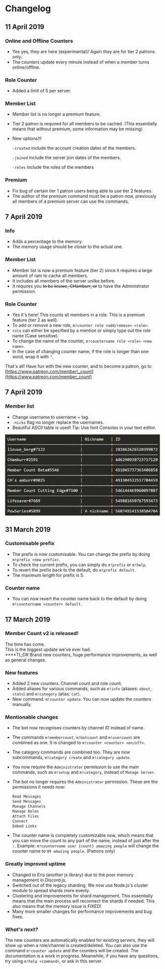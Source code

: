 # Changelog

## 11 April 2019

### Online and Offline Counters

* Yes yes, they are here \(experimental\)! Again they are for tier 2 patrons only.
* The counters update every minute instead of when a member turns online/offline.

### Role Counter

* Added a limit of 5 per server.

### Member List

* Member list is no longer a premium feature.
* Tier 2 patron is required for all members to be cached. \(This essentially means that without premium, some information may be missing\)
* New options!!!

  `-created` include the account creation dates of the members.

  `-joined` include the server join dates of the members.

  `-roles` include the roles of the members

### Premium

* Fix bug of certain tier 1 patron users being able to use tier 2 features.
* The author of the premium command must be a patron now, previously all members of a premium server can use the commands.

## 7 April 2019

### Info

* Adds a percentage to the memory.
* The memory usage should be closer to the actual one. 

### Member List

* Member list is now a premium feature \(tier 2\) since it requires a large amount of ram to cache all members. 
* It includes all members of the server unlike before. 
* It requires you ~~to be lieuwe, CHamburr, or~~ to have the Administrator permission. 

### Role Counter

* Yes it's here! This counts all members in a role. This is a premium feature \(tier 2 as well\). 
* To add or remove a new role, `m!counter role <add/remove> <role>`.
* `role` can either be specified by a mention or simply type out the role name \(Case sensitive\). 
* To change the name of the counter, `m!countername role <role> <new name>`. 
* In the case of changing counter name, if the role is longer than one word, wrap it with `"`. 

That's all! Have fun with the new counter, and to become a patron, go to [https://www.patreon.com/member\_count](https://www.patreon.com/member_count)  


## 7 April 2019

### Member list

* Change username to username + tag.
* `-nicks` flag no longer replace the usernames. 
* Beautiful ASCII table is used! Tip: Use font Consolas in your text editor.

![](.gitbook/assets/unknown.png)

## 31 March 2019

### Customisable prefix

* The prefix is now customisable. You can change the prefix by doing `m!prefix <new prefix>`.
* To check the current prefix, you can simply do `m!prefix` or `m!help`.
* To revert the prefix back to the default, do `m!prefix default`.
* The maximum length for prefix is 5. 

### Counter name

* You can now revert the counter name back to the default by doing `m!countername <counter> default`.

## 17 March 2019

### Member Count v2 is released!

The time has come.   
This is the biggest update we've ever had.   
****TL;DR Brand new counters, huge performance improvements, as well as general changes.

### **New features**

* Added 2 new counters. Channel count and role count.
* Added aliases for various commands, such as `m!info` \(aliases: `about`, `stats`\) and `m!category` \(alias: `cat`\).
* New command: `m!counter update`. You can now update the counters manually.

### Mentionable changes

* The bot now recognises counters by channel ID instead of name.
* The commands `m!membercount`, `m!botcount` and `m!usercount` are combined as one. It is changed to `m!counter <counter> <on/off>`.
* The category commands are combined too. They are now subcommands, `m!category create` and `m!category update`.
* You now require the `Administrator` permission to use the main commands, such as `m!setup` and `m!category`, instead of `Manage Server`.
* The bot no longer requires the `Administrator` permission. These are the permissions it needs now: 

  ```text
  Read Messages
  Send Messages
  Manage Channels
  Manage Roles
  Attach Files
  Connect
  Embed Links
  ```

* The counter name is completely customizable now, which means that you can move the count to any part of the name, instead of just after the `:`. Example: `m!countername user {count} amazing people` will change the counter name to `99 amazing people`. \(Patrons only\)

### Greatly improved uptime

* Changed to Eris \(another js library\) due to the poor memory management in Discord.js.
* Switched out of the legacy sharding. We now use Node.js's cluster module to spread shards more evenly.
* Clustering and improvements for shard management. This essentially means that the main process will reconnect the shards if needed. This also means that the memory issue is FIXED!
* Many more smaller changes for performance improvements and bug fixes.

### _**What's next?**_

The new counters are automatically enabled for existing servers, they will show up when a role/channel is created/deleted. You can also use the command `m!counter update` and the counters will be created. The documentation is a work in progress. Meanwhile, if you have any questions, try using `m!help <command>`, or ask in this server.

